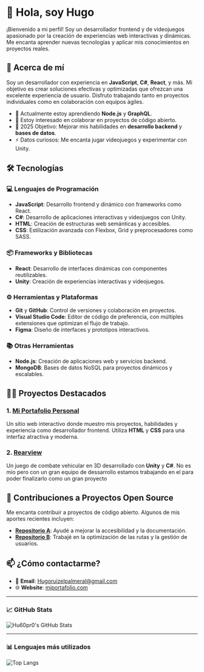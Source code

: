 # 👋 Hola, soy Hugo

¡Bienvenido a mi perfil! Soy un desarrollador frontend y de videojuegos apasionado por la creación de experiencias web interactivas y dinámicas. Me encanta aprender nuevas tecnologías y aplicar mis conocimientos en proyectos reales. 

## 🚀 Acerca de mí
Soy un desarrollador con experiencia en **JavaScript**, **C#**, **React**, y más. Mi objetivo es crear soluciones efectivas y optimizadas que ofrezcan una excelente experiencia de usuario. Disfruto trabajando tanto en proyectos individuales como en colaboración con equipos ágiles.

- 🌱 Actualmente estoy aprendiendo **Node.js** y **GraphQL**.
- 👯 Estoy interesado en colaborar en proyectos de código abierto.
- 🥅 2025 Objetivo: Mejorar mis habilidades en **desarrollo backend** y **bases de datos**.
- ⚡ Datos curiosos: Me encanta jugar videojuegos y experimentar con Unity.

## 🛠️ Tecnologías

### 💻 Lenguajes de Programación
- **JavaScript**: Desarrollo frontend y dinámico con frameworks como React.
- **C#**: Desarrollo de aplicaciones interactivas y videojuegos con Unity.
- **HTML**: Creación de estructuras web semánticas y accesibles.
- **CSS**: Estilización avanzada con Flexbox, Grid y preprocesadores como SASS.

### 📦 Frameworks y Bibliotecas
- **React**: Desarrollo de interfaces dinámicas con componentes reutilizables.
- **Unity**: Creación de experiencias interactivas y videojuegos.

### ⚙️ Herramientas y Plataformas
- **Git** y **GitHub**: Control de versiones y colaboración en proyectos.
- **Visual Studio Code**: Editor de código de preferencia, con múltiples extensiones que optimizan el flujo de trabajo.
- **Figma**: Diseño de interfaces y prototipos interactivos.

### 📚 Otras Herramientas
- **Node.js**: Creación de aplicaciones web y servicios backend.
- **MongoDB**: Bases de datos NoSQL para proyectos dinámicos y escalables.

## 🧑‍💻 Proyectos Destacados

### 1. [**Mi Portafolio Personal**](https://hu60pr0.github.io/HugoPortfolio/)
Un sitio web interactivo donde muestro mis proyectos, habilidades y experiencia como desarrollador frontend. Utiliza **HTML** y **CSS** para una interfaz atractiva y moderna.

### 2. [**Rearview**](https://discord.gg/XXnCVUNR)
Un juego de combate vehicular en 3D desarrollado con **Unity** y **C#**. No es mio pero con un gran equipo de dessarrollo estamos trabajando en el para poder finalizarlo como un gran proyecto



## 🌱 Contribuciones a Proyectos Open Source
Me encanta contribuir a proyectos de código abierto. Algunos de mis aportes recientes incluyen:

- **[Repositorio A](https://github.com/miusuario/repositorio-a)**: Ayudé a mejorar la accesibilidad y la documentación.
- **[Repositorio B](https://github.com/miusuario/repositorio-b)**: Trabajé en la optimización de las rutas y la gestión de usuarios.

## 📫 ¿Cómo contactarme?

- 📧 **Email**: Hugoruizelpalmeral@gmail.com
- 🌐 **Website**: [miportafolio.com](https://hu60pr0.github.io/HugoPortfolio/)



---

### 📈 GitHub Stats

![Hu60pr0's GitHub Stats](https://github-readme-stats.vercel.app/api?username=Hu60pr0&show_icons=true&hide_title=true&count_private=true&hide=prs&theme=radical)

---

### 📊 Lenguajes más utilizados

![Top Langs](https://github-readme-stats.vercel.app/api/top-langs/?username=Hu60pr0&layout=compact&theme=radical)




